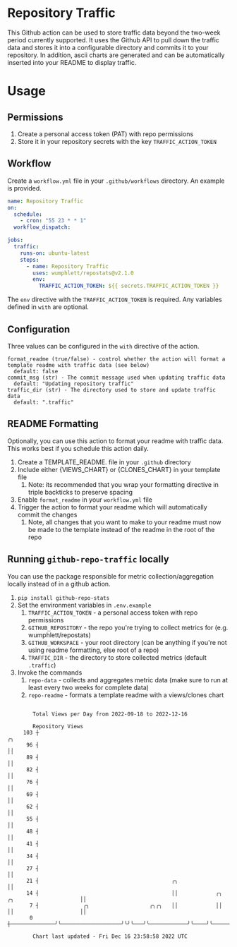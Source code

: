 # Repository Traffic

This Github action can be used to store traffic data beyond the two-week period currently supported.
It uses the Github API to pull down the traffic data and stores it into a configurable directory and commits it to your 
repository. In addition, ascii charts are generated and can be automatically inserted into your README to display traffic.

# Usage
## Permissions
1. Create a personal access token (PAT) with repo permissions
2. Store it in your repository secrets with the key `TRAFFIC_ACTION_TOKEN`

## Workflow
Create a `workflow.yml` file in your `.github/workflows` directory. An example is provided.

```yaml
name: Repository Traffic
on:
  schedule:
    - cron: "55 23 * * 1"
  workflow_dispatch:

jobs:
  traffic:
    runs-on: ubuntu-latest
    steps:
      - name: Repository Traffic
        uses: wumphlett/repostats@v2.1.0
        env:
          TRAFFIC_ACTION_TOKEN: ${{ secrets.TRAFFIC_ACTION_TOKEN }}
```
The `env` directive with the `TRAFFIC_ACTION_TOKEN` is required. Any variables defined in `with` are optional.

## Configuration
Three values can be configured in the `with` directive of the action.
```
format_readme (true/false) - control whether the action will format a template readme with traffic data (see below)
  default: false
commit_msg (str) - The commit message used when updating traffic data
  default: "Updating repository traffic"
traffic_dir (str) - The directory used to store and update traffic data
  default: ".traffic"
```

## README Formatting
Optionally, you can use this action to format your readme with traffic data. This works best if you schedule this action
daily.

1. Create a TEMPLATE_README.<any type> file in your `.github` directory
2. Include either {VIEWS_CHART} or {CLONES_CHART} in your template file
   1. Note: its recommended that you wrap your formatting directive in triple backticks to preserve spacing
3. Enable `format_readme` in your `workflow.yml` file
4. Trigger the action to format your readme which will automatically commit the changes
   1. Note, all changes that you want to make to your readme must now be made to the template instead of the readme in the root of the repo

## Running `github-repo-traffic` locally
You can use the package responsible for metric collection/aggregation locally instead of in a github action.

1. `pip install github-repo-stats`
2. Set the environment variables in `.env.example`
   1. `TRAFFIC_ACTION_TOKEN` - a personal access token with repo permissions
   2. `GITHUB_REPOSITORY` - the repo you're trying to collect metrics for (e.g. wumphlett/repostats)
   3. `GITHUB_WORKSPACE` - your root directory (can be anything if you're not using readme formatting, else root of a repo)
   4. `TRAFFIC_DIR` - the directory to store collected metrics (default `.traffic`)
3. Invoke the commands
   1. `repo-data` - collects and aggregates metric data (make sure to run at least every two weeks for complete data)
   2. `repo-readme` - formats a template readme with a views/clones chart

```

        Total Views per Day from 2022-09-18 to 2022-12-16

        Repository Views
     103 ┼                                                                                     ╭╮
      96 ┤                                                                                     ││
      89 ┤                                                                                     ││
      82 ┤                                                                                     ││
      76 ┤                                                                                     ││
      69 ┤                                                                                     ││
      62 ┤                                                                                     ││
      55 ┤                                                                                     ││
      48 ┤                                                                                     ││
      41 ┤                                                                                     ││
      34 ┤                                                                                     ││
      27 ┤                                                                                     ││
      21 ┤                                          ╭╮                                         ││
      14 ┤                                          ││            ╭╮    ╭╮                     ││
       7 ┤              ╭╮                   ╭╮╭╮   ││            ││    ││                     ││
       0 ┼──────────────╯╰───────────────────╯╰╯╰───╯╰────────────╯╰────╯╰─────────────────────╯╰──

        Chart last updated - Fri Dec 16 23:58:58 2022 UTC
        
```

